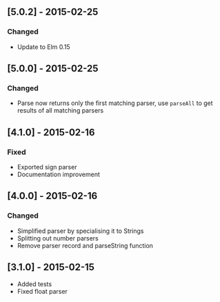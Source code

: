 ## [5.0.2] - 2015-02-25
### Changed
* Update to Elm 0.15


## [5.0.0] - 2015-02-25
### Changed
* Parse now returns only the first matching parser, use `parseAll` to get
  results of all matching parsers

## [4.1.0] - 2015-02-16
### Fixed
* Exported sign parser
* Documentation improvement

## [4.0.0] - 2015-02-16
### Changed
* Simplified parser by specialising it to Strings
* Splitting out number parsers
* Remove parser record and parseString function

## [3.1.0] - 2015-02-15
* Added tests
* Fixed float parser
